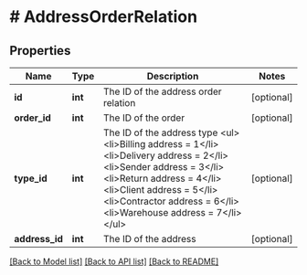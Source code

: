 # # AddressOrderRelation

## Properties

Name | Type | Description | Notes
------------ | ------------- | ------------- | -------------
**id** | **int** | The ID of the address order relation | [optional] 
**order_id** | **int** | The ID of the order | [optional] 
**type_id** | **int** | The ID of the address type &lt;ul&gt;   &lt;li&gt;Billing address &#x3D; 1&lt;/li&gt;   &lt;li&gt;Delivery address &#x3D; 2&lt;/li&gt;   &lt;li&gt;Sender address &#x3D; 3&lt;/li&gt;   &lt;li&gt;Return address &#x3D; 4&lt;/li&gt;   &lt;li&gt;Client address &#x3D; 5&lt;/li&gt;   &lt;li&gt;Contractor address &#x3D; 6&lt;/li&gt;   &lt;li&gt;Warehouse address &#x3D; 7&lt;/li&gt;  &lt;/ul&gt; | [optional] 
**address_id** | **int** | The ID of the address | [optional] 

[[Back to Model list]](../../README.md#documentation-for-models) [[Back to API list]](../../README.md#documentation-for-api-endpoints) [[Back to README]](../../README.md)



